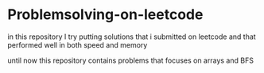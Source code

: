 # Problemsolving-on-leetcode

in this repository I try putting solutions that i submitted on leetcode and that performed well in both speed and memory 

until now this repository contains problems that focuses on arrays and BFS
